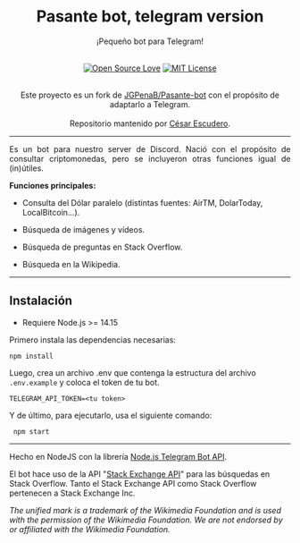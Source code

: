 # <div align="center">Pasante bot, telegram version</div> 
<div align="center">¡Pequeño bot para Telegram!</div><br>

<div align="center">

[![Open Source Love](https://badges.frapsoft.com/os/v1/open-source.svg?v=103)](https://github.com/ellerbrock/open-source-badges/)
[![MIT License](https://badges.frapsoft.com/os/mit/mit.svg?v=103)](https://github.com/ellerbrock/open-source-badges/)

<br>Este proyecto es un fork de [JGPenaB/Pasante-bot](https://github.com/JGPenaB/Pasante-bot) con el propósito de adaptarlo a Telegram.
<br><br>Repositorio mantenido por [César Escudero](https://github.com/cedaesca).
</div>

--------

<p style="text-align:justify;">Es un bot para nuestro server de Discord. Nació con el propósito de consultar criptomonedas, pero se incluyeron otras funciones igual de (in)útiles.</p>

**Funciones principales:**

* Consulta del Dólar paralelo (distintas fuentes: AirTM, DolarToday, LocalBitcoin...).

* Búsqueda de imágenes y vídeos.

* Búsqueda de preguntas en Stack Overflow.

* Búsqueda en la Wikipedia.

--------

## Instalación

* Requiere Node.js >= 14.15

Primero instala las dependencias necesarias:

```
npm install
```

Luego, crea un archivo .env que contenga la estructura del archivo `.env.example` y coloca el token de tu bot.
```
TELEGRAM_API_TOKEN=<tu token>
```

Y de último, para ejecutarlo, usa el siguiente comando:

```
 npm start
```

--------

Hecho en NodeJS con la librería [Node.js Telegram Bot API](https://github.com/yagop/node-telegram-bot-api).

El bot hace uso de la API "[Stack Exchange API](https://api.stackexchange.com/docs)" para las búsquedas en Stack Overflow. Tanto el Stack Exchange API como Stack Overflow pertenecen a Stack Exchange Inc.

*The unified mark is a trademark of the Wikimedia Foundation and is used with the permission of the Wikimedia Foundation. We are not endorsed by or affiliated with the Wikimedia Foundation.*
